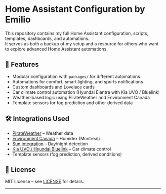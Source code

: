 # Home Assistant Configuration by Emilio

This repository contains my full Home Assistant configuration, scripts, templates, dashboards, and automations.  
It serves as both a backup of my setup and a resource for others who want to explore advanced Home Assistant automations.

## 🔧 Features
- Modular configuration with `packages/` for different automations
- Automations for comfort, smart lighting, and sports notifications
- Custom dashboards and Lovelace cards
- Car climate control automation (Hyundai Elantra with Kia UVO / Bluelink)
- Weather-based logic using PirateWeather and Environment Canada
- Template sensors for fog prediction and other derived data


## 🛠️ Integrations Used
- [PirateWeather](https://github.com/Pirate-Weather/pirate-weather-ha) – Weather data  
- [Environment Canada](https://github.com/michaeldavie/env_canada) – Humidex (Montreal)  
- [Sun integration](https://www.home-assistant.io/integrations/sun/) – Day/night detection  
- [Kia UVO / Hyundai Bluelink](https://github.com/Hacksore/bluelinky) – Car climate control  
- Template sensors (fog prediction, derived conditions)

## 📜 License
MIT License – see [LICENSE](LICENSE) for details.

---
